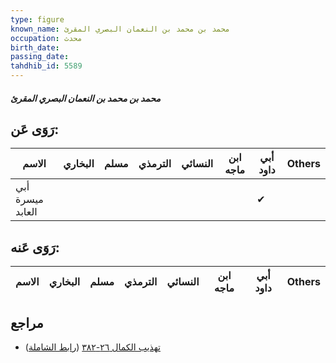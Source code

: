 ```yaml
---
type: figure
known_name: محمد بن محمد بن النعمان البصري المقرئ
occupation: محدث
birth_date:
passing_date:
tahdhib_id: 5589
---
```

##### محمد بن محمد بن النعمان البصري المقرئ

## رَوَى عَن:
| الاسم            | البخاري | مسلم | الترمذي | النسائي | ابن ماجه | أبي داود | Others |
| ---------------- | ------- | ---- | ------- | ------- | -------- | -------- | ------ |
| أبي ميسرة العابد |         |      |         |         |          | ✔        |        |
## رَوَى عَنه:
| الاسم | البخاري | مسلم | الترمذي | النسائي | ابن ماجه | أبي داود | Others |
| ----- | ------- | ---- | ------- | ------- | -------- | -------- | ------ |
## مراجع
- [تهذيب الكمال ٢٦-٣٨٢](obsidian://open?vault=Tahdhib-al-Kamal&file=Figures/٥٥٨٩-محمد%20بن%20محمد%20بن%20النعمان%20البصري%20المقرئ) ([رابط الشاملة](https://shamela.ws/book/3722/14130))